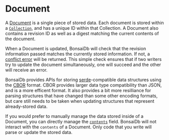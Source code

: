 # Document

A [Document](https://bonsaidb.dev/main/bonsaidb/core/document/struct.Document.html) is a single piece of stored data. Each document is stored within a [`Collection`](./collection.md), and has a unique ID within that Collection. A Document also contains a revision ID as well as a digest matching the current contents of the document.

When a Document is updated, BonsaiDb will check that the revision information passed matches the currently stored information. If not, a [conflict error](https://bonsaidb.dev/main/bonsaidb/core/enum.Error.html#variant.DocumentConflict) will be returned. This simple check ensures that if two writers try to update the document simultaneously, one will succeed and the other will receive an error.

BonsaiDb provides APIs for storing [serde](https://serde.rs/)-compatible data structures using the [CBOR](https://cbor.io/) format. CBOR provides larger data type compatibility than JSON, and is a more efficent format. It also provides a bit more resilliance for parsing structures that have changed than some other encoding formats, but care still needs to be taken when updating structures that represent already-stored data.

If you would prefer to manually manage the data stored inside of a Document, you can directly manage the [`contents`](https://bonsaidb.dev/main/bonsaidb/core/document/struct.Document.html#structfield.contents) field. BonsaiDb will not interact with the `contents` of a Document. Only code that you write will parse or update the stored data.
